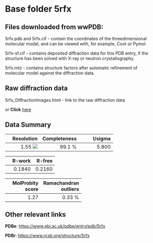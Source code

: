# Base folder 5rfx

## Files downloaded from wwPDB:

5rfx.pdb and 5rfx.cif - contain the coordinates of the threedimensional molecular model, and can be viewed with, for example, Coot or Pymol.

5rfx-sf.cif - contains deposited diffraction data for this PDB entry, if the structure has been solved with X-ray or neutron crystallography.

5rfx.mtz - contains structure factors after automatic refinement of molecular model against the diffraction data.

## Raw diffraction data

5rfx_DiffractionImages.html - link to the raw diffraction data 

or **Click** [here](https://zenodo.org/record/3731539) 

## Data Summary
|   | Resolution | Completeness| I/sigma |
|---|-------------:|----------------:|--------------:|
|   |1.55 <img src="https://latex.codecogs.com/svg.latex?{\mbox{\normalfont\AA}}"/>|99.1  %|<img width=50/>5.800|

|   | **R-work**| **R-free**   
|---|-------------:|----------------:|           
||0.1840|0.2160|

|   |**MolProbity<br>score**| **Ramachandran<br>outliers** 
|---|-------------:|----------------:|
||1.27|0.33 %|

## Other relevant links 
**PDBe**:  https://www.ebi.ac.uk/pdbe/entry/pdb/5rfx
 
**PDBr**: https://www.rcsb.org/structure/5rfx 

